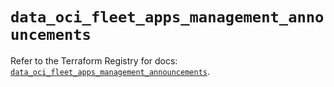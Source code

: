# `data_oci_fleet_apps_management_announcements`

Refer to the Terraform Registry for docs: [`data_oci_fleet_apps_management_announcements`](https://registry.terraform.io/providers/oracle/oci/6.18.0/docs/data-sources/fleet_apps_management_announcements).
